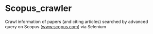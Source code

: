 # Scopus_crawler
Crawl information of papers (and citing articles) searched by advanced query on Scopus (www.scopus.com) via Selenium
